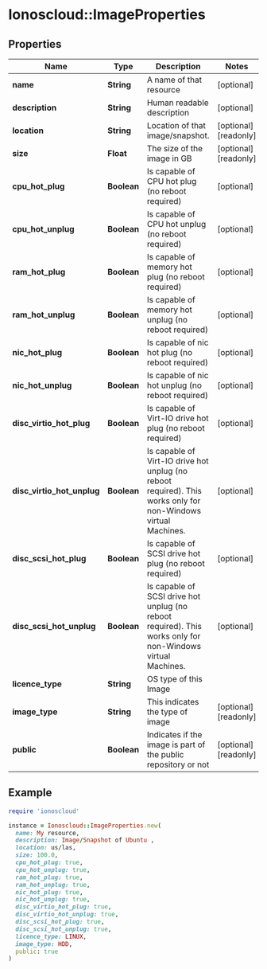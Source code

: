 # Ionoscloud::ImageProperties

## Properties

| Name | Type | Description | Notes |
| ---- | ---- | ----------- | ----- |
| **name** | **String** | A name of that resource | [optional] |
| **description** | **String** | Human readable description | [optional] |
| **location** | **String** | Location of that image/snapshot.  | [optional][readonly] |
| **size** | **Float** | The size of the image in GB | [optional][readonly] |
| **cpu_hot_plug** | **Boolean** | Is capable of CPU hot plug (no reboot required) | [optional] |
| **cpu_hot_unplug** | **Boolean** | Is capable of CPU hot unplug (no reboot required) | [optional] |
| **ram_hot_plug** | **Boolean** | Is capable of memory hot plug (no reboot required) | [optional] |
| **ram_hot_unplug** | **Boolean** | Is capable of memory hot unplug (no reboot required) | [optional] |
| **nic_hot_plug** | **Boolean** | Is capable of nic hot plug (no reboot required) | [optional] |
| **nic_hot_unplug** | **Boolean** | Is capable of nic hot unplug (no reboot required) | [optional] |
| **disc_virtio_hot_plug** | **Boolean** | Is capable of Virt-IO drive hot plug (no reboot required) | [optional] |
| **disc_virtio_hot_unplug** | **Boolean** | Is capable of Virt-IO drive hot unplug (no reboot required). This works only for non-Windows virtual Machines. | [optional] |
| **disc_scsi_hot_plug** | **Boolean** | Is capable of SCSI drive hot plug (no reboot required) | [optional] |
| **disc_scsi_hot_unplug** | **Boolean** | Is capable of SCSI drive hot unplug (no reboot required). This works only for non-Windows virtual Machines. | [optional] |
| **licence_type** | **String** | OS type of this Image |  |
| **image_type** | **String** | This indicates the type of image | [optional][readonly] |
| **public** | **Boolean** | Indicates if the image is part of the public repository or not | [optional][readonly] |

## Example

```ruby
require 'ionoscloud'

instance = Ionoscloud::ImageProperties.new(
  name: My resource,
  description: Image/Snapshot of Ubuntu ,
  location: us/las,
  size: 100.0,
  cpu_hot_plug: true,
  cpu_hot_unplug: true,
  ram_hot_plug: true,
  ram_hot_unplug: true,
  nic_hot_plug: true,
  nic_hot_unplug: true,
  disc_virtio_hot_plug: true,
  disc_virtio_hot_unplug: true,
  disc_scsi_hot_plug: true,
  disc_scsi_hot_unplug: true,
  licence_type: LINUX,
  image_type: HDD,
  public: true
)
```

